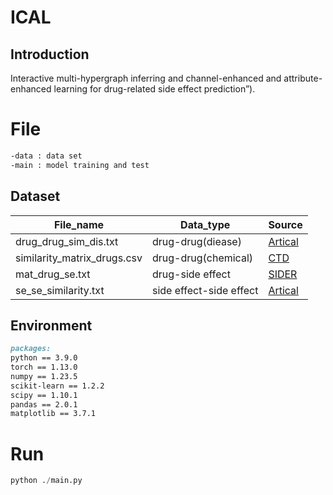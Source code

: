 # ICAL

## Introduction

Interactive multi-hypergraph inferring and channel-enhanced and attribute-enhanced learning for drug-related side effect prediction”).

# File

```markdown				
-data : data set										
-main : model training and test
```

## Dataset

| File_name                  | Data_type               | Source                                                       |
| -------------------------- | ----------------------- | ------------------------------------------------------------ |
| drug_drug_sim_dis.txt      | drug-drug(diease)       | [Artical](https://www.nature.com/articles/s41467-017-00680-8)           |
| similarity_matrix_drugs.csv| drug-drug(chemical)     | [CTD](https://ctdbase.org/)                                  |
| mat_drug_se.txt            | drug-side effect        | [SIDER](http://sideeffects.embl.de/)                         |
| se_se_similarity.txt       | side effect-side effect | [Artical](https://www.nature.com/articles/s41467-017-00680-8)                           |

## Environment

```markdown
packages:
python == 3.9.0
torch == 1.13.0
numpy == 1.23.5
scikit-learn == 1.2.2
scipy == 1.10.1
pandas == 2.0.1
matplotlib == 3.7.1
```

# Run

```python
python ./main.py
```
